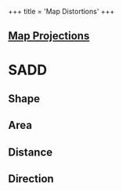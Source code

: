 +++
 title = 'Map Distortions'
+++
## [Map Projections](./../map-projections/)

# SADD

## Shape
## Area
## Distance
## Direction